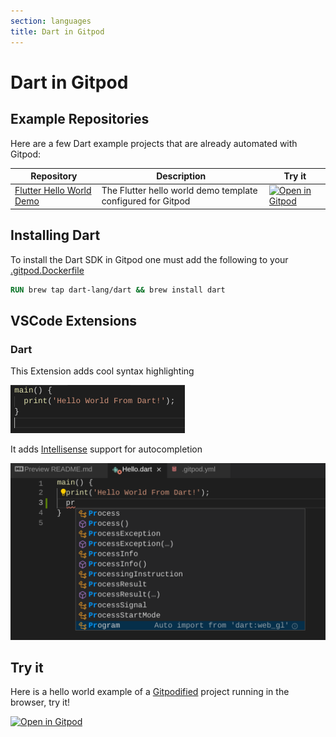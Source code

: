 ```yaml
---
section: languages
title: Dart in Gitpod
---
```


<script context="module">
  export const prerender = true;
</script>

# Dart in Gitpod

## Example Repositories

Here are a few Dart example projects that are already automated with Gitpod:

<div class="overflow-x-auto">

| Repository                                                                | Description                                                 | Try it                                                                                                                             |
| ------------------------------------------------------------------------- | ----------------------------------------------------------- | ---------------------------------------------------------------------------------------------------------------------------------- |
| [Flutter Hello World Demo](https://github.com/gitpod-io/template-flutter) | The Flutter hello world demo template configured for Gitpod | [![Open in Gitpod](https://gitpod.io/button/open-in-gitpod.svg)](https://gitpod.io/#https://github.com/gitpod-io/template-flutter) |

</div>

## Installing Dart

To install the Dart SDK in Gitpod one must add the following to your [.gitpod.Dockerfile](/docs/config-docker)

```dockerfile
RUN brew tap dart-lang/dart && brew install dart
```

## VSCode Extensions

### Dart

This Extension adds cool syntax highlighting

![Syntax highlighting example](../../../static/images/docs/AfterSyntaxHighlighting.png)

It adds [Intellisense](https://code.visualstudio.com/docs/editor/intellisense) support for autocompletion

![Dart intellisense example](../../../static/images/docs/DartIntellisenseExample.png)

## Try it

Here is a hello world example of a [Gitpodified](/blog/gitpodify) project running in the browser, try it!

[![Open in Gitpod](https://gitpod.io/button/open-in-gitpod.svg)](https://gitpod.io/#https://github.com/gitpod-io/Gitpod-Dart)
